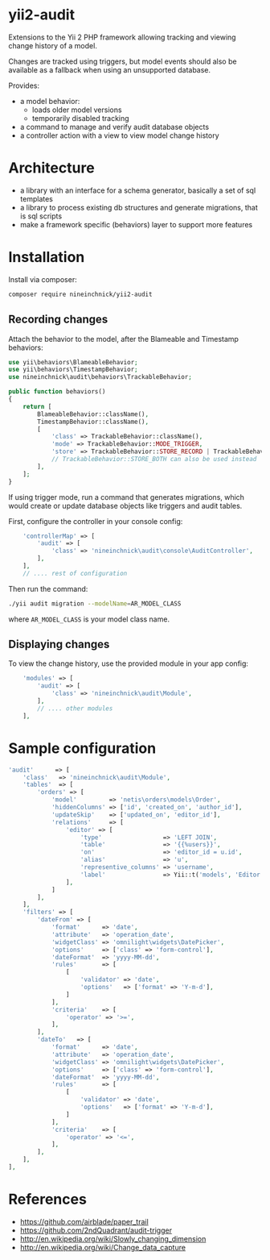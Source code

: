 # yii2-audit

Extensions to the Yii 2 PHP framework allowing tracking and viewing change history of a model.

Changes are tracked using triggers, but model events should also be available as a fallback
when using an unsupported database.

Provides:

* a model behavior:
    * loads older model versions
    * temporarily disabled tracking
* a command to manage and verify audit database objects
* a controller action with a view to view model change history

# Architecture

* a library with an interface for a schema generator, basically a set of sql templates
* a library to process existing db structures and generate migrations, that is sql scripts
* make a framework specific (behaviors) layer to support more features

# Installation

Install via composer:

~~~bash
composer require nineinchnick/yii2-audit
~~~

## Recording changes

Attach the behavior to the model, after the Blameable and Timestamp behaviors:

~~~php
use yii\behaviors\BlameableBehavior;
use yii\behaviors\TimestampBehavior;
use nineinchnick\audit\behaviors\TrackableBehavior;

public function behaviors()
{
    return [
        BlameableBehavior::className(),
        TimestampBehavior::className(),
        [
            'class' => TrackableBehavior::className(),
            'mode' => TrackableBehavior::MODE_TRIGGER,
            'store' => TrackableBehavior::STORE_RECORD | TrackableBehavior::STORE_LOG,
            // TrackableBehavior::STORE_BOTH can also be used instead
        ],
    ];
}

~~~

If using trigger mode, run a command that generates migrations,
which would create or update database objects like triggers and audit tables.

First, configure the controller in your console config:

~~~php
    'controllerMap' => [
        'audit' => [
            'class' => 'nineinchnick\audit\console\AuditController',
        ],
    ],
    // .... rest of configuration
~~~

Then run the command:

~~~bash
./yii audit migration --modelName=AR_MODEL_CLASS
~~~

where `AR_MODEL_CLASS` is your model class name.

## Displaying changes

To view the change history, use the provided module in your app config:

~~~php
    'modules' => [
        'audit' => [
            'class' => 'nineinchnick\audit\Module',
        ],
        // .... other modules
    ],
~~~

# Sample configuration

~~~php
'audit'      => [
    'class'   => 'nineinchnick\audit\Module',
    'tables'  => [
        'orders' => [
            'model'         => 'netis\orders\models\Order',
            'hiddenColumns' => ['id', 'created_on', 'author_id'],
            'updateSkip'    => ['updated_on', 'editor_id'],
            'relations'     => [
                'editor' => [
                    'type'                 => 'LEFT JOIN',
                    'table'                => '{{%users}}',
                    'on'                   => 'editor_id = u.id',
                    'alias'                => 'u',
                    'representive_columns' => 'username',
                    'label'                => Yii::t('models', 'Editor'),
                ],
            ]
        ],
    ],
    'filters' => [
        'dateFrom' => [
            'format'      => 'date',
            'attribute'   => 'operation_date',
            'widgetClass' => 'omnilight\widgets\DatePicker',
            'options'     => ['class' => 'form-control'],
            'dateFormat'  => 'yyyy-MM-dd',
            'rules'       => [
                [
                    'validator' => 'date',
                    'options'   => ['format' => 'Y-m-d'],
                ]
            ],
            'criteria'    => [
                'operator' => '>=',
            ],
        ],
        'dateTo'   => [
            'format'      => 'date',
            'attribute'   => 'operation_date',
            'widgetClass' => 'omnilight\widgets\DatePicker',
            'options'     => ['class' => 'form-control'],
            'dateFormat'  => 'yyyy-MM-dd',
            'rules'       => [
                [
                    'validator' => 'date',
                    'options'   => ['format' => 'Y-m-d'],
                ]
            ],
            'criteria'    => [
                'operator' => '<=',
            ],
        ],
    ],
],
~~~

# References

* https://github.com/airblade/paper_trail
* https://github.com/2ndQuadrant/audit-trigger
* http://en.wikipedia.org/wiki/Slowly_changing_dimension
* http://en.wikipedia.org/wiki/Change_data_capture

